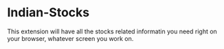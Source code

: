 # Indian-Stocks
This extension will have all the stocks related informatin you need right on your browser, whatever screen you work on.
